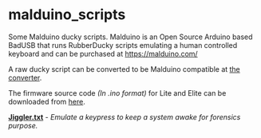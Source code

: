 # malduino_scripts
Some Malduino ducky scripts.
Malduino is an Open Source Arduino based BadUSB that runs RubberDucky scripts emulating a human controlled keyboard and can be purchased at https://malduino.com/

A raw ducky script can be converted to be Malduino compatible at [the converter](https://malduino.com/converter/).

The firmware source code *(In .ino format)* for Lite and Elite can be downloaded from [here](https://github.com/Seytonic/malduino/tree/master/firmware).

[**Jiggler.txt**](https://raw.githubusercontent.com/Random1984/malduino_scripts/master/jiggler.txt) - *Emulate a keypress to keep a system awake for forensics purpose.*
